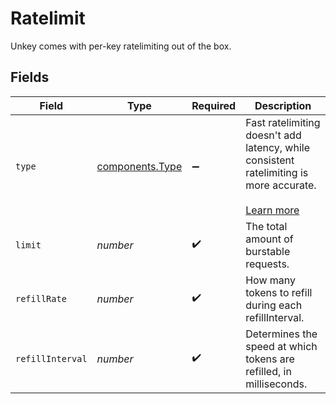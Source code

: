 # Ratelimit

Unkey comes with per-key ratelimiting out of the box.


## Fields

| Field                                                                                                                                              | Type                                                                                                                                               | Required                                                                                                                                           | Description                                                                                                                                        |
| -------------------------------------------------------------------------------------------------------------------------------------------------- | -------------------------------------------------------------------------------------------------------------------------------------------------- | -------------------------------------------------------------------------------------------------------------------------------------------------- | -------------------------------------------------------------------------------------------------------------------------------------------------- |
| `type`                                                                                                                                             | [components.Type](../../models/components/type.md)                                                                                                 | :heavy_minus_sign:                                                                                                                                 | Fast ratelimiting doesn't add latency, while consistent ratelimiting is more accurate.<br/><br/>[Learn more](https://unkey.dev/docs/features/ratelimiting) |
| `limit`                                                                                                                                            | *number*                                                                                                                                           | :heavy_check_mark:                                                                                                                                 | The total amount of burstable requests.                                                                                                            |
| `refillRate`                                                                                                                                       | *number*                                                                                                                                           | :heavy_check_mark:                                                                                                                                 | How many tokens to refill during each refillInterval.                                                                                              |
| `refillInterval`                                                                                                                                   | *number*                                                                                                                                           | :heavy_check_mark:                                                                                                                                 | Determines the speed at which tokens are refilled, in milliseconds.                                                                                |